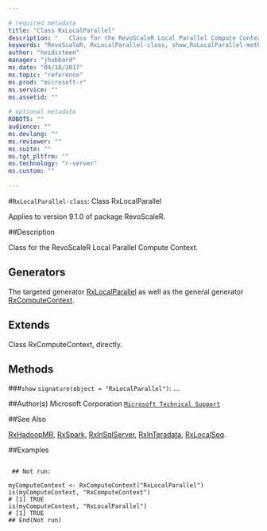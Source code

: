 ```yaml
--- 
 
# required metadata 
title: "Class RxLocalParallel" 
description: "   Class for the RevoScaleR Local Parallel Compute Context.   " 
keywords: "RevoScaleR, RxLocalParallel-class, show,RxLocalParallel-method, classes" 
author: "heidisteen" 
manager: "jhubbard" 
ms.date: "04/18/2017" 
ms.topic: "reference" 
ms.prod: "microsoft-r" 
ms.service: "" 
ms.assetid: "" 
 
# optional metadata 
ROBOTS: "" 
audience: "" 
ms.devlang: "" 
ms.reviewer: "" 
ms.suite: "" 
ms.tgt_pltfrm: "" 
ms.technology: "r-server" 
ms.custom: "" 
 
--- 
```

 
 
 
 
 #`RxLocalParallel-class`: Class RxLocalParallel

 Applies to version 9.1.0 of package RevoScaleR.
 
 ##Description
 
Class for the RevoScaleR Local Parallel Compute Context.  
 
 
 ## Generators 

 
The targeted generator [RxLocalParallel](rxlocalparallel.md) as well as the general generator
[RxComputeContext](rxcomputecontext.md).
 
 ## Extends 

 
Class RxComputeContext, directly.
 
 ## Methods 

 


###`show`
`signature(object = "RxLocalParallel")`: ...



 
 ##Author(s)
 Microsoft Corporation [`Microsoft Technical Support`](https://go.microsoft.com/fwlink/?LinkID=698556&clcid=0x409)
 
 
 ##See Also
 
[RxHadoopMR](rxhadoopmr.md),
[RxSpark](rxspark.md),
[RxInSqlServer](rxinsqlserver.md),
[RxInTeradata](rxinteradata.md),
[RxLocalSeq](rxlocalseq.md).
   
 ##Examples

 ```
   
  ## Not run:
 
myComputeContext <- RxComputeContext("RxLocalParallel")
is(myComputeContext, "RxComputeContext")
# [1] TRUE
is(myComputeContext, "RxLocalParallel")
# [1] TRUE
 ## End(Not run) 
  
 
```
 
 
